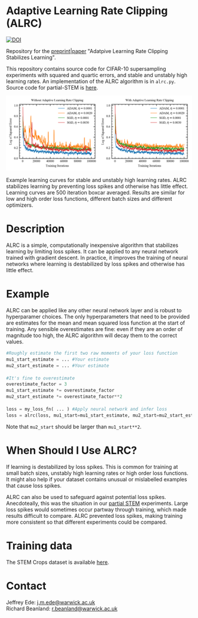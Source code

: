 # Adaptive Learning Rate Clipping (ALRC)

[![DOI](https://zenodo.org/badge/DOI/10.5281/zenodo.3686987.svg)](https://doi.org/10.5281/zenodo.3686987)

Repository for the [preprint](https://arxiv.org/abs/1906.09060)|[paper](https://doi.org/10.1088/2632-2153/ab81e2) "Adatpive Learning Rate Clipping Stabilizes Learning". 

This repository contains source code for CIFAR-10 supersampling experiments with squared and quartic errors, and stable and unstably high learning rates. An implementation of the ALRC algorithm is in `alrc.py`. Source code for partial-STEM is [here](https://github.com/Jeffrey-Ede/partial-STEM).

<p align="center">
  <img src="unstable_learning_rate.png">
</p>

Example learning curves for stable and unstably high learning rates. ALRC stabilizes learning by preventing loss spikes and otherwise has little effect. Learning curves are 500 iteration boxcar averaged. Results are similar for low and high order loss functions, different batch sizes and different optimizers. 


# Description

ALRC is a simple, computationally inexpensive algorithm that stabilizes learning by limiting loss spikes. It can be applied to any neural network trained with gradient descent. In practice, it improves the training of neural networks where learning is destabilized by loss spikes and otherwise has little effect.

# Example

ALRC can be applied like any other neural network layer and is robust to hyperparamer choices. The only hyperparameters that need to be provided are estimates for the mean and mean squared loss function at the start of training. Any sensible overestimates are fine: even if they are an order of magnitude too high, the ALRC algorithm will decay them to the correct values.

```python
#Roughly estimate the first two raw moments of your loss function
mu1_start_estimate = ... #Your estimate
mu2_start_estimate = ... #Your estimate

#It's fine to overestimate
overestimate_factor = 3 
mu1_start_estimate *= overestimate_factor
mu2_start_estimate *= overestimate_factor**2

loss = my_loss_fn( ... ) #Apply neural network and infer loss
loss = alrc(loss, mu1_start=mu1_start_estimate, mu2_start=mu2_start_estimate) #Apply ALRC
```

Note that `mu2_start` should be larger than `mu1_start**2`.

# When Should I Use ALRC?

If learning is destabilized by loss spikes. This is common for training at small batch sizes, unstably high learning rates or high order loss functions. It might also help if your dataset contains unusual or mislabelled examples that cause loss spikes.

ALRC can also be used to safeguard against potential loss spikes. Anecdoteally, this was the situation in our [partial STEM](https://arxiv.org/abs/1905.13667) experiments. Large loss spikes would sometimes occur partway through training, which made results difficult to compare. ALRC prevented loss spikes, making training more consistent so that different experiments could be compared.

# Training data

The STEM Crops dataset is available [here](https://github.com/Jeffrey-Ede/datasets/wiki).

# Contact

Jeffrey Ede: j.m.ede@warwick.ac.uk  
Richard Beanland: r.beanland@warwick.ac.uk
